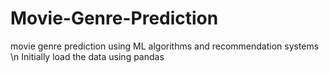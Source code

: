 # Movie-Genre-Prediction
movie genre prediction using ML algorithms and recommendation systems
\n Initially load the data using pandas
